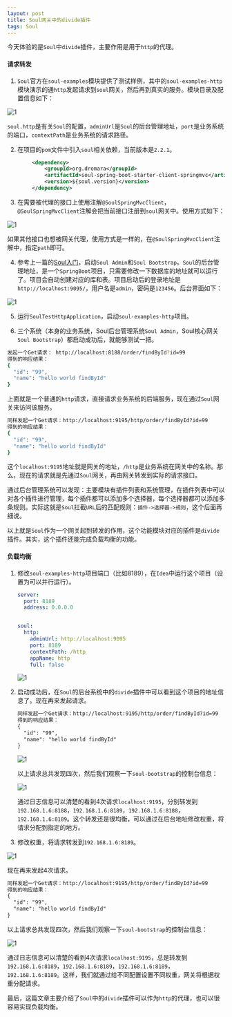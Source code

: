 ```yaml
---
layout: post
title: Soul网关中的divide插件
tags: Soul
---
```


 今天体验的是`Soul`中`divide`插件，主要作用是用于`http`的代理。

#### 请求转发

1. `Soul`官方在`soul-examples`模块提供了测试样例，其中的`soul-examples-http`模块演示的通`http`发起请求到`soul`网关，然后再到真实的服务。模块目录及配置信息如下：

![1](https://midnight2104.github.io/img/2021-1-15/1.png)

​	`soul.http`是有关`Soul`的配置，`adminUrl`是`Soul`的后台管理地址，`port`是业务系统的端口，`contextPath`是业务系统的请求路径。

2. 在项目的`pom`文件中引入`soul`相关依赖，当前版本是`2.2.1`。

```xml
        <dependency>
            <groupId>org.dromara</groupId>
            <artifactId>soul-spring-boot-starter-client-springmvc</artifactId>
            <version>${soul.version}</version>
        </dependency>
```

3. 在需要被代理的接口上使用注解`@SoulSpringMvcClient`，`@SoulSpringMvcClient`注解会把当前接口注册到`soul`网关中。使用方式如下：

![1](https://midnight2104.github.io/img/2021-1-15/2.png)

如果其他接口也想被网关代理，使用方式是一样的，在`@SoulSpringMvcClient`注解中，指定`path`即可。

4. 参考上一篇的[Soul入门](https://midnight2104.github.io/2021/01/14/Soul%E5%85%A5%E9%97%A8/)，启动`Soul Admin`和`Soul Bootstrap`。`Soul`的后台管理地址，是一个`SpringBoot`项目，只需要修改一下数据库的地址就可以运行了。项目会自动创建对应的库和表。项目启动后的登录地址是`http://localhost:9095/`，用户名是`admin`，密码是`123456`。后台界面如下：

![1](https://midnight2104.github.io/img/2021-1-15/3.png)

5. 运行`SoulTestHttpApplication`，启动`soul-examples-http`项目。

6. 三个系统（本身的业务系统，Soul后台管理系统`Soul Admin`，Soul核心网关`Soul Bootstrap`）都启动成功后，就能够测试一把。

```sh
发起一个Get请求： http://localhost:8188/order/findById?id=99 
得到的响应结果：
{
  "id": "99",
  "name": "hello world findById"
}
```

上面就是一个普通的`http`请求，直接请求业务系统的后端服务，现在通过`Soul`网关来访问该服务。

```sh
同样发起一个Get请求：http://localhost:9195/http/order/findById?id=99
得到的响应结果：
{
  "id": "99",
  "name": "hello world findById"
}
```

这个`localhost:9195`地址就是网关的地址，`/http`是业务系统在网关中的名称。那么，现在的请求就是先通过`Soul`网关，再由网关转发到实际的请求接口。

通过后台管理系统可以发现：主要模块有插件列表和系统管理，在插件列表中可以对各个插件进行管理，每个插件都可以添加多个选择器，每个选择器都可以添加多条规则。实际这就是`Soul`拦截`URL`后的匹配规则：`插件->选择器->规则`，这个后面再细说。

以上就是`Soul`作为一个网关起到转发的作用，这个功能模块对应的插件是`divide`插件。其实，这个插件还能完成负载均衡的功能。

#### 负载均衡

1. 修改`soul-examples-http`项目端口（比如8189），在`Idea`中运行这个项目（设置为可以并行运行）。

   ```yml
   server:
     port: 8189
     address: 0.0.0.0
   
   
   soul:
     http:
       adminUrl: http://localhost:9095
       port: 8189
       contextPath: /http
       appName: http
       full: false
   ```

   ![1](https://midnight2104.github.io/img/2021-1-15/4.png)

2. 启动成功后，在`Soul`的后台系统中的`divide`插件中可以看到这个项目的地址信息了。现在再来发起请求。

   ```xml
   同样发起一个Get请求：http://localhost:9195/http/order/findById?id=99
   得到的响应结果：
   {
     "id": "99",
     "name": "hello world findById"
   }
   ```

   ![1](https://midnight2104.github.io/img/2021-1-15/5.png)

   以上请求总共发现四次，然后我们观察一下`soul-bootstrap`的控制台信息：

   ![1](https://midnight2104.github.io/img/2021-1-15/6.png)

   通过日志信息可以清楚的看到4次请求`localhost:9195`，分别转发到`192.168.1.6:8188`，`192.168.1.6:8189`，`192.168.1.6:8188`，`192.168.1.6:8189`。这个转发还是很均衡，可以通过在后台地址修改权重，将请求分配到指定的地方。

3. 修改权重，将请求转发到`192.168.1.6:8189`。

![1](https://midnight2104.github.io/img/2021-1-15/7.png)

现在再来发起4次请求。

```xml
同样发起一个Get请求：http://localhost:9195/http/order/findById?id=99
得到的响应结果：
{
  "id": "99",
  "name": "hello world findById"
}
```

以上请求总共发现四次，然后我们观察一下`soul-bootstrap`的控制台信息：

![1](https://midnight2104.github.io/img/2021-1-15/8.png)

通过日志信息可以清楚的看到4次请求`localhost:9195`，总是转发到`192.168.1.6:8189`，`192.168.1.6:8189`，`192.168.1.6:8189`，`192.168.1.6:8189`。这样，我们就通过给不同配置设置不同权重，网关将根据权重分配请求。

最后，这篇文章主要介绍了`Soul`中的`divide`插件可以作为`http`的代理，也可以很容易实现负载均衡。






